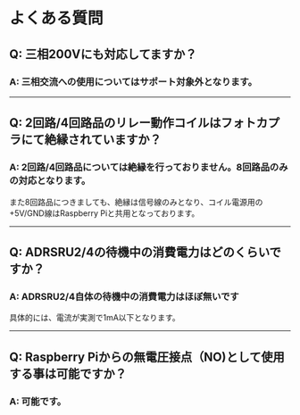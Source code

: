 # よくある質問


## Q: 三相200Vにも対応してますか？

### A: 三相交流への使用についてはサポート対象外となります。

---

## Q: 2回路/4回路品のリレー動作コイルはフォトカプラにて絶縁されていますか？

### A: 2回路/4回路品については絶縁を行っておりません。8回路品のみの対応となります。

また8回路品につきましても、絶縁は信号線のみとなり、コイル電源用の+5V/GND線はRaspberry Piと共用となっております。


---


## Q: ADRSRU2/4の待機中の消費電力はどのくらいですか？

### A: ADRSRU2/4自体の待機中の消費電力はほぼ無いです

具体的には、電流が実測で1mA以下となります。

---

## Q: Raspberry Piからの無電圧接点（NO)として使用する事は可能ですか？

### A: 可能です。
